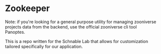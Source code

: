 # Zookeeper
Note: if you're looking for a general purpose utility for managing zooniverse projects data from the backend, use the official zooniverse cli tool Panoptes.

This is a repo written for the Schnable Lab that allows for customization tailored specifically for our application.
